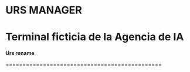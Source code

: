 # URS MANAGER
Terminal ficticia de la Agencia de IA
==============================================

**Urs rename**

==============================================
